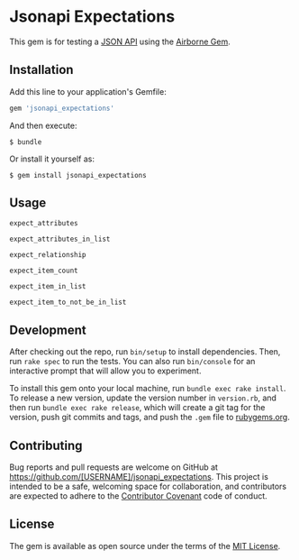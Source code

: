 # Jsonapi Expectations

This gem is for testing a [JSON API](http://jsonapi.org/) using the [Airborne Gem](https://github.com/brooklynDev/airborne). 

## Installation

Add this line to your application's Gemfile:

```ruby
gem 'jsonapi_expectations'
```

And then execute:

    $ bundle

Or install it yourself as:

    $ gem install jsonapi_expectations

## Usage

`expect_attributes`

`expect_attributes_in_list`

`expect_relationship`

`expect_item_count`

`expect_item_in_list`

`expect_item_to_not_be_in_list`

## Development

After checking out the repo, run `bin/setup` to install dependencies. Then, run `rake spec` to run the tests. You can also run `bin/console` for an interactive prompt that will allow you to experiment.

To install this gem onto your local machine, run `bundle exec rake install`. To release a new version, update the version number in `version.rb`, and then run `bundle exec rake release`, which will create a git tag for the version, push git commits and tags, and push the `.gem` file to [rubygems.org](https://rubygems.org).

## Contributing

Bug reports and pull requests are welcome on GitHub at https://github.com/[USERNAME]/jsonapi_expectations. This project is intended to be a safe, welcoming space for collaboration, and contributors are expected to adhere to the [Contributor Covenant](http://contributor-covenant.org) code of conduct.


## License

The gem is available as open source under the terms of the [MIT License](http://opensource.org/licenses/MIT).

